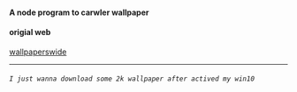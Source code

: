 #### A node program to carwler wallpaper

#### origial web
[wallpaperswide](http://wallpaperswide.com/)

***
###### `I just wanna download some 2k wallpaper after actived my win10`
